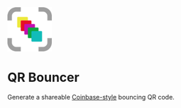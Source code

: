 <img src="qr-bouncer.png" width=100 />

# QR Bouncer

Generate a shareable [Coinbase-style](https://www.youtube.com/watch?v=eIUD_NE1BDo) bouncing QR code.
